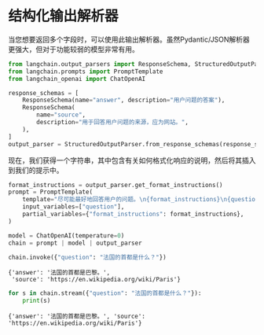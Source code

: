 # 结构化输出解析器

当您想要返回多个字段时，可以使用此输出解析器。虽然Pydantic/JSON解析器更强大，但对于功能较弱的模型非常有用。

```python
from langchain.output_parsers import ResponseSchema, StructuredOutputParser
from langchain.prompts import PromptTemplate
from langchain_openai import ChatOpenAI
```

```python
response_schemas = [
    ResponseSchema(name="answer", description="用户问题的答案"),
    ResponseSchema(
        name="source",
        description="用于回答用户问题的来源，应为网站。",
    ),
]
output_parser = StructuredOutputParser.from_response_schemas(response_schemas)
```

现在，我们获得一个字符串，其中包含有关如何格式化响应的说明，然后将其插入到我们的提示中。

```python
format_instructions = output_parser.get_format_instructions()
prompt = PromptTemplate(
    template="尽可能最好地回答用户的问题。\n{format_instructions}\n{question}",
    input_variables=["question"],
    partial_variables={"format_instructions": format_instructions},
)
```

```python
model = ChatOpenAI(temperature=0)
chain = prompt | model | output_parser
```

```python
chain.invoke({"question": "法国的首都是什么？"})
```

    {'answer': '法国的首都是巴黎。',
     'source': 'https://en.wikipedia.org/wiki/Paris'}

```python
for s in chain.stream({"question": "法国的首都是什么？"}):
    print(s)
```

    {'answer': '法国的首都是巴黎。', 'source': 'https://en.wikipedia.org/wiki/Paris'}

```python

```



